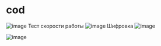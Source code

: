 # cod
![image](https://github.com/FOXomano/cod/assets/113091733/8294cbc6-da8d-4ef6-82f0-3ca8aa7d44ae)
Тест скорости работы
![image](https://github.com/FOXomano/acreditation/assets/113091733/fd53f920-0610-44cb-bf6f-6ee40dc2558d)
Шифровка
![image](https://github.com/FOXomano/cod/assets/113091733/ac7ec5e3-6c84-4864-8381-5ed50fdc2fd4)

![image](https://github.com/FOXomano/cod/assets/113091733/7c6c6f57-8699-4873-bf7e-5515ed9a98ba)

